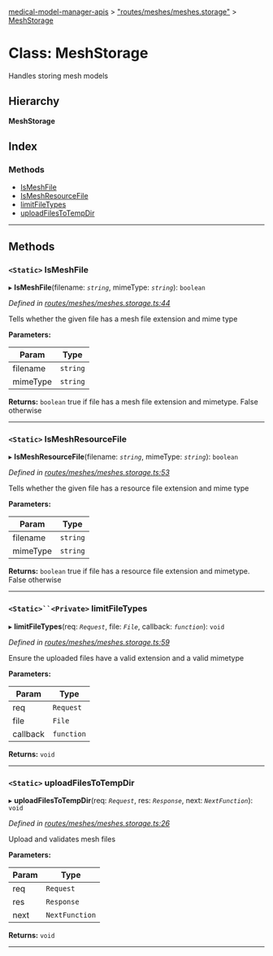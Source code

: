 [medical-model-manager-apis](../README.md) > ["routes/meshes/meshes.storage"](../modules/_routes_meshes_meshes_storage_.md) > [MeshStorage](../classes/_routes_meshes_meshes_storage_.meshstorage.md)

# Class: MeshStorage

Handles storing mesh models

## Hierarchy

**MeshStorage**

## Index

### Methods

* [IsMeshFile](_routes_meshes_meshes_storage_.meshstorage.md#ismeshfile)
* [IsMeshResourceFile](_routes_meshes_meshes_storage_.meshstorage.md#ismeshresourcefile)
* [limitFileTypes](_routes_meshes_meshes_storage_.meshstorage.md#limitfiletypes)
* [uploadFilesToTempDir](_routes_meshes_meshes_storage_.meshstorage.md#uploadfilestotempdir)

---

## Methods

<a id="ismeshfile"></a>

### `<Static>` IsMeshFile

▸ **IsMeshFile**(filename: *`string`*, mimeType: *`string`*): `boolean`

*Defined in [routes/meshes/meshes.storage.ts:44](https://github.com/drryanjames/medical-model-management-apis/blob/f5b2e31/src/routes/meshes/meshes.storage.ts#L44)*

Tells whether the given file has a mesh file extension and mime type

**Parameters:**

| Param | Type |
| ------ | ------ |
| filename | `string` |
| mimeType | `string` |

**Returns:** `boolean`
true if file has a mesh file extension and mimetype. False otherwise

___
<a id="ismeshresourcefile"></a>

### `<Static>` IsMeshResourceFile

▸ **IsMeshResourceFile**(filename: *`string`*, mimeType: *`string`*): `boolean`

*Defined in [routes/meshes/meshes.storage.ts:53](https://github.com/drryanjames/medical-model-management-apis/blob/f5b2e31/src/routes/meshes/meshes.storage.ts#L53)*

Tells whether the given file has a resource file extension and mime type

**Parameters:**

| Param | Type |
| ------ | ------ |
| filename | `string` |
| mimeType | `string` |

**Returns:** `boolean`
true if file has a resource file extension and mimetype. False otherwise

___
<a id="limitfiletypes"></a>

### `<Static>``<Private>` limitFileTypes

▸ **limitFileTypes**(req: *`Request`*, file: *`File`*, callback: *`function`*): `void`

*Defined in [routes/meshes/meshes.storage.ts:59](https://github.com/drryanjames/medical-model-management-apis/blob/f5b2e31/src/routes/meshes/meshes.storage.ts#L59)*

Ensure the uploaded files have a valid extension and a valid mimetype

**Parameters:**

| Param | Type |
| ------ | ------ |
| req | `Request` |
| file | `File` |
| callback | `function` |

**Returns:** `void`

___
<a id="uploadfilestotempdir"></a>

### `<Static>` uploadFilesToTempDir

▸ **uploadFilesToTempDir**(req: *`Request`*, res: *`Response`*, next: *`NextFunction`*): `void`

*Defined in [routes/meshes/meshes.storage.ts:26](https://github.com/drryanjames/medical-model-management-apis/blob/f5b2e31/src/routes/meshes/meshes.storage.ts#L26)*

Upload and validates mesh files

**Parameters:**

| Param | Type |
| ------ | ------ |
| req | `Request` |
| res | `Response` |
| next | `NextFunction` |

**Returns:** `void`

___

